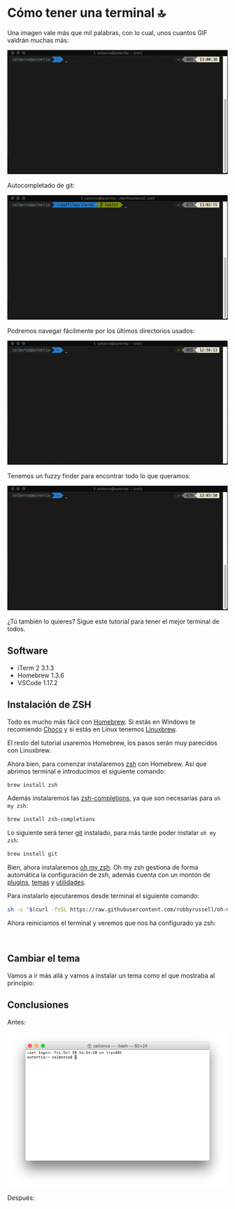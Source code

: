 # Cómo tener una terminal 🔝

Una imagen vale más que mil palabras, con lo cual, unos cuantos GIF valdrán muchas más:

![Autocompletado de directorios](./../imgs/terminal/zsh.gif)

Autocompletado de git:

![Autocompletado de git](./../imgs/terminal/git.gif)

Podremos navegar fácilmente por los últimos directorios usados:

![Z](./../imgs/terminal/z.gif)

Tenemos un fuzzy finder para encontrar todo lo que queramos:

![FZF](./../imgs/terminal/fzf.gif)

¿Tú también lo quieres? Sigue este tutorial para tener el mejor terminal de todos.

## Software

* iTerm 2 3.1.3
* Homebrew 1.3.6
* VSCode 1.17.2

## Instalación de ZSH

Todo es mucho más fácil con [Homebrew](https://brew.sh/). Si estás en Windows te recomiendo [Choco](https://chocolatey.org/) y si estás en Linux tenemos [Linuxbrew](linuxbrew.sh).

El resto del tutorial usaremos Homebrew, los pasos serán muy parecidos con Linuxbrew.

Ahora bien, para comenzar instalaremos [zsh](http://www.zsh.org/) con Homebrew. Así que abrimos terminal e introducimos el siguiente comando:

```bash
brew install zsh
```

Además instalaremos las [zsh-completions](https://github.com/zsh-users/zsh-completions), ya que son necesarias para `oh my zsh`:

```bash
brew install zsh-completions
```

Lo siguiente será tener [git](https://git-scm.com/) instalado, para más tarde poder instalar `oh my zsh`:

```bash
brew install git
```

Bien, ahora instalaremos [oh my zsh](https://github.com/robbyrussell/oh-my-zsh). Oh my zsh gestiona de forma automática la configuración de zsh, además cuenta con un montón de [plugins](https://github.com/robbyrussell/oh-my-zsh/tree/master/plugins), [temas](https://github.com/robbyrussell/oh-my-zsh/wiki/External-themes) y [utilidades](https://github.com/robbyrussell/oh-my-zsh/tree/master/tools).

Para instalarlo ejecutaremos desde terminal el siguiente comando:

```bash
sh -c "$(curl -fsSL https://raw.githubusercontent.com/robbyrussell/oh-my-zsh/master/tools/install.sh)"
```

Ahora reiniciamos el terminal y veremos que nos ha configurado ya zsh:

![]()

## Cambiar el tema

Vamos a ir más allá y vamos a instalar un tema como el que mostraba al principio:

## Conclusiones

Antes:

![Terminal por defecto](./../imgs/terminal/terminal-por-defecto.png)

Después:

